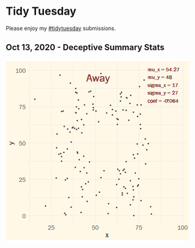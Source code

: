 # Tidy Tuesday 
Please enjoy my [#tidytuesday](https://twitter.com/hashtag/TidyTuesday?src=hashtag_click) submissions.

## Oct 13, 2020 - Deceptive Summary Stats
![](plots/2020-10-13_datasets.gif)
